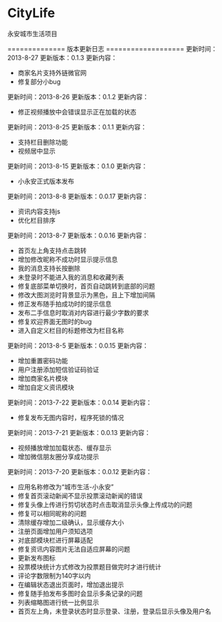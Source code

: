 CityLife
========

永安城市生活项目

============== 版本更新日志 ===================
更新时间：2013-8-27
更新版本：0.1.3
更新内容：
- 商家名片支持外链微官网
- 修复部分小bug

更新时间：2013-8-26
更新版本：0.1.2
更新内容：
- 修正视频播放中会错误显示正在加载的状态

更新时间：2013-8-25
更新版本：0.1.1
更新内容：
- 支持栏目删除功能
- 视频居中显示

更新时间：2013-8-15
更新版本：0.1.0
更新内容：
- 小永安正式版本发布

更新时间：2013-8-8
更新版本：0.0.17
更新内容：
- 资讯内容支持js
- 优化栏目排序


更新时间：2013-8-7
更新版本：0.0.16
更新内容：
- 首页左上角支持点击跳转
- 增加修改昵称不成功时显示提示信息
- 我的消息支持长按删除
- 未登录时不能进入我的消息和收藏列表
- 修复底部菜单切换时，首页自动跳转到底部的问题
- 修改大图浏览时背景显示为黑色，且上下增加间隔
- 修正发布随手拍成功时的提示信息
- 发布二手信息时取消对内容进行最少字数的要求
- 修复欢迎界面无图时的bug
- 进入自定义栏目的标题修改为栏目名称

更新时间：2013-8-5
更新版本：0.0.15
更新内容：
- 增加重置密码功能
- 用户注册添加短信验证码验证
- 增加商家名片模块
- 增加自定义资讯模块

更新时间：2013-7-22
更新版本：0.0.14
更新内容：
- 修复发布无图内容时，程序死锁的情况

更新时间：2013-7-21
更新版本：0.0.13
更新内容：
- 视频播放增加加载状态、缓存显示
- 增加微信朋友圈分享成功提示

更新时间：2013-7-20
更新版本：0.0.12
更新内容：
- 应用名称修改为“城市生活-小永安”
- 修复首页滚动新闻不显示投票滚动新闻的错误
- 修复头像上传进行剪切状态时点击取消显示头像上传成功的问题
- 修复可以相同昵称的问题
- 清除缓存增加二级确认，显示缓存大小
- 注册页面增加用户须知选项
- 对底部模块栏进行屏幕适配
- 修复资讯内容图片无法自适应屏幕的问题
- 更新发布图标
- 投票模块统计方式修改为投票题目做完时才进行统计
- 评论字数限制为140字以内
- 在编辑状态退出页面时，增加退出提示
- 修复随手拍发布多图时会显示多条记录的问题
- 列表缩略图进行统一比例显示
- 首页左上角，未登录状态时显示登录、注册，登录后显示头像及用户名
